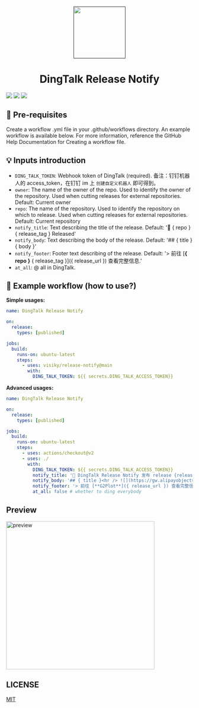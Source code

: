 <p align="center">
  <a href="">
    <img width="140" src="https://avatars.githubusercontent.com/u/73879334?s=200&v=4" />
  </a>
</p>

<h1 align="center">DingTalk Release Notify</h1>

![](https://img.shields.io/github/workflow/status/actions-cool/action-js-template/CI?style=flat-square)
[![](https://img.shields.io/badge/marketplace-action--js--template-blueviolet?style=flat-square)](https://github.com/marketplace/actions/action-js-template)
[![](https://img.shields.io/github/v/release/actions-cool/action-js-template?style=flat-square&color=orange)](https://github.com/actions-cool/action-js-template/releases)


## 🎩 Pre-requisites

Create a workflow .yml file in your .github/workflows directory. An example workflow is available below. For more information, reference the GitHub Help Documentation for Creating a workflow file.

## 💡 Inputs introduction

- `DING_TALK_TOKEN`: Webhook token of DingTalk (required). 备注：钉钉机器人的 access_token，在钉钉 im 上 `创建自定义机器人` 即可得到。
- `owner`: The name of the owner of the repo. Used to identify the owner of the repository. Used when cutting releases for external repositories. Default: Current owner
- `repo`: The name of the repository. Used to identify the repository on which to release. Used when cutting releases for external repositories. Default: Current repository
- `notify_title`: Text describing the title of the release. Default: '👏 { repo } { release_tag } Released'
- `notify_body`: Text describing the body of the release. Default: '## { title }    { body }'
- `notify_footer`: Footer text describing of the release. Default: '> 前往 [**{ repo }** { release_tag }]({ release_url }) 查看完整信息.'
- `at_all`: @ all in DingTalk.

## 🚀 Example workflow (how to use?)

**Simple usages:**

```yml
name: DingTalk Release Notify

on:
  release:
    types: [published]

jobs:
  build:
    runs-on: ubuntu-latest
    steps:
      - uses: visiky/release-notify@main
        with:
          DING_TALK_TOKEN: ${{ secrets.DING_TALK_ACCESS_TOKEN}}
```

**Advanced usages:**

```yml
name: DingTalk Release Notify

on:
  release:
    types: [published]

jobs:
  build:
    runs-on: ubuntu-latest
    steps:
      - uses: actions/checkout@v2
      - uses: ./
        with:
          DING_TALK_TOKEN: ${{ secrets.DING_TALK_ACCESS_TOKEN}}
          notify_title: '🎉 DingTalk Release Notify 发布 release {release_tag} 🎉' # Template of nofify title message in DingTalk
          notify_body: '## { title }<hr /> ![](https://gw.alipayobjects.com/zos/antfincdn/pJ5JP3Ntkd/2021-08.png) <hr /> { body } <hr />' # Template of nofify body message in DingTalk
          notify_footer: '> 前往 [**G2Plot**]({ release_url }) 查看完整信息.' # Template of nofify footer message in DingTalk
          at_all: false # whether to ding everybody

```

## Preview

<img src="https://gw.alipayobjects.com/zos/antfincdn/QhxubTKba5/d900537b-b6e8-4206-a454-bea2349d9171.png" alt="preview" width="400" />

## LICENSE

[MIT](./LICENSE)
